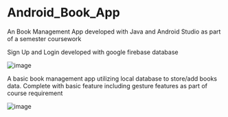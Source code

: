 # Android_Book_App
An Book Management App developed with Java and Android Studio as part of a semester coursework

Sign Up and Login developed with google firebase database


![image](https://github.com/YikPing/Android_Book_App/assets/122687013/fb8ab737-e423-4d48-85eb-60d5479177d6)

A basic book management app utilizing local database to store/add books data. Complete with basic feature including gesture features as part of 
course requirement


![image](https://github.com/YikPing/Android_Book_App/assets/122687013/385cb783-bda7-42be-b208-03c66cd6d22f)
